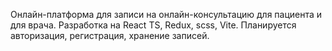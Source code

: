 Онлайн-платформа для записи на онлайн-консультацию для пациента и для врача.
Разработка на React TS, Redux, scss, Vite. Планируется авторизация, регистрация, хранение записей.
